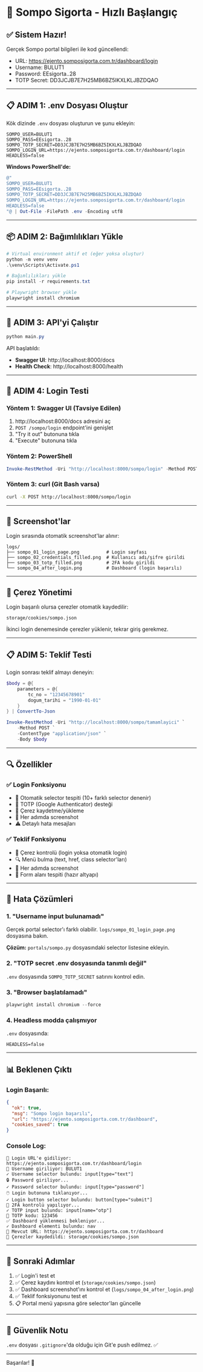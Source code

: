 # 🚀 Sompo Sigorta - Hızlı Başlangıç

## ✅ Sistem Hazır!

Gerçek Sompo portal bilgileri ile kod güncellendi:
- URL: https://ejento.somposigorta.com.tr/dashboard/login
- Username: BULUT1
- Password: EEsigorta..28
- TOTP Secret: DD3JCJB7E7H25MB6BZ5IKXLKLJBZDQAO

---

## 📋 ADIM 1: .env Dosyası Oluştur

Kök dizinde `.env` dosyası oluşturun ve şunu ekleyin:

```env
SOMPO_USER=BULUT1
SOMPO_PASS=EEsigorta..28
SOMPO_TOTP_SECRET=DD3JCJB7E7H25MB6BZ5IKXLKLJBZDQAO
SOMPO_LOGIN_URL=https://ejento.somposigorta.com.tr/dashboard/login
HEADLESS=false
```

**Windows PowerShell'de:**
```powershell
@"
SOMPO_USER=BULUT1
SOMPO_PASS=EEsigorta..28
SOMPO_TOTP_SECRET=DD3JCJB7E7H25MB6BZ5IKXLKLJBZDQAO
SOMPO_LOGIN_URL=https://ejento.somposigorta.com.tr/dashboard/login
HEADLESS=false
"@ | Out-File -FilePath .env -Encoding utf8
```

---

## 📦 ADIM 2: Bağımlılıkları Yükle

```powershell
# Virtual environment aktif et (eğer yoksa oluştur)
python -m venv venv
.\venv\Scripts\Activate.ps1

# Bağımlılıkları yükle
pip install -r requirements.txt

# Playwright browser yükle
playwright install chromium
```

---

## 🎯 ADIM 3: API'yi Çalıştır

```powershell
python main.py
```

API başlatıldı:
- **Swagger UI**: http://localhost:8000/docs
- **Health Check**: http://localhost:8000/health

---

## 🧪 ADIM 4: Login Testi

### Yöntem 1: Swagger UI (Tavsiye Edilen)

1. http://localhost:8000/docs adresini aç
2. `POST /sompo/login` endpoint'ini genişlet
3. "Try it out" butonuna tıkla
4. "Execute" butonuna tıkla

### Yöntem 2: PowerShell

```powershell
Invoke-RestMethod -Uri "http://localhost:8000/sompo/login" -Method POST
```

### Yöntem 3: curl (Git Bash varsa)

```bash
curl -X POST http://localhost:8000/sompo/login
```

---

## 📸 Screenshot'lar

Login sırasında otomatik screenshot'lar alınır:

```
logs/
├── sompo_01_login_page.png          # Login sayfası
├── sompo_02_credentials_filled.png  # Kullanıcı adı/şifre girildi
├── sompo_03_totp_filled.png         # 2FA kodu girildi
└── sompo_04_after_login.png         # Dashboard (login başarılı)
```

---

## 🍪 Çerez Yönetimi

Login başarılı olursa çerezler otomatik kaydedilir:

```
storage/cookies/sompo.json
```

İkinci login denemesinde çerezler yüklenir, tekrar giriş gerekmez.

---

## 📋 ADIM 5: Teklif Testi

Login sonrası teklif almayı deneyin:

```powershell
$body = @{
    parameters = @{
        tc_no = "12345678901"
        dogum_tarihi = "1990-01-01"
    }
} | ConvertTo-Json

Invoke-RestMethod -Uri "http://localhost:8000/sompo/tamamlayici" `
    -Method POST `
    -ContentType "application/json" `
    -Body $body
```

---

## 🔍 Özellikler

### ✅ Login Fonksiyonu

- 🔄 Otomatik selector tespiti (10+ farklı selector denenir)
- 🔐 TOTP (Google Authenticator) desteği
- 🍪 Çerez kaydetme/yükleme
- 📸 Her adımda screenshot
- ⚠️ Detaylı hata mesajları

### ✅ Teklif Fonksiyonu

- 🔄 Çerez kontrolü (login yoksa otomatik login)
- 🔍 Menü bulma (text, href, class selector'ları)
- 📸 Her adımda screenshot
- 📝 Form alanı tespiti (hazır altyapı)

---

## 🐛 Hata Çözümleri

### 1. "Username input bulunamadı"

Gerçek portal selector'ı farklı olabilir. `logs/sompo_01_login_page.png` dosyasına bakın.

**Çözüm:** `portals/sompo.py` dosyasındaki selector listesine ekleyin.

### 2. "TOTP secret .env dosyasında tanımlı değil"

`.env` dosyasında `SOMPO_TOTP_SECRET` satırını kontrol edin.

### 3. "Browser başlatılamadı"

```powershell
playwright install chromium --force
```

### 4. Headless modda çalışmıyor

`.env` dosyasında:
```env
HEADLESS=false
```

---

## 📊 Beklenen Çıktı

### Login Başarılı:

```json
{
  "ok": true,
  "msg": "Sompo login başarılı",
  "url": "https://ejento.somposigorta.com.tr/dashboard",
  "cookies_saved": true
}
```

### Console Log:

```
🔗 Login URL'e gidiliyor: https://ejento.somposigorta.com.tr/dashboard/login
👤 Username giriliyor: BULUT1
✓ Username selector bulundu: input[type="text"]
🔒 Password giriliyor...
✓ Password selector bulundu: input[type="password"]
🖱️ Login butonuna tıklanıyor...
✓ Login button selector bulundu: button[type="submit"]
🔐 2FA kontrolü yapılıyor...
✓ TOTP input bulundu: input[name="otp"]
🔢 TOTP kodu: 123456
✅ Dashboard yüklenmesi bekleniyor...
✓ Dashboard elementi bulundu: nav
📍 Mevcut URL: https://ejento.somposigorta.com.tr/dashboard
🍪 Çerezler kaydedildi: storage/cookies/sompo.json
```

---

## 🎯 Sonraki Adımlar

1. ✅ Login'i test et
2. ✅ Çerez kaydını kontrol et (`storage/cookies/sompo.json`)
3. ✅ Dashboard screenshot'ını kontrol et (`logs/sompo_04_after_login.png`)
4. ✅ Teklif fonksiyonunu test et
5. 📋 Portal menü yapısına göre selector'ları güncelle

---

## 🔐 Güvenlik Notu

`.env` dosyası `.gitignore`'da olduğu için Git'e push edilmez. ✅

---

Başarılar! 🎉

